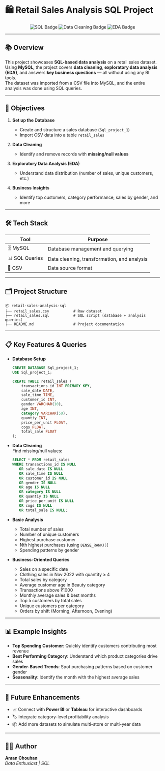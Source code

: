 # 🛍️ Retail Sales Analysis SQL Project

<p align="center">
  <img src="https://img.shields.io/badge/SQL-MySQL-blue?style=flat-square" alt="SQL Badge" />
  <img src="https://img.shields.io/badge/Data-Cleaning-green?style=flat-square" alt="Data Cleaning Badge" />
  <img src="https://img.shields.io/badge/EDA-Exploratory%20Data%20Analysis-orange?style=flat-square" alt="EDA Badge" />
</p>

---

## 📚 Overview

This project showcases **SQL-based data analysis** on a retail sales dataset.  
Using **MySQL**, the project covers **data cleaning**, **exploratory data analysis (EDA)**, and answers **key business questions** — all without using any BI tools.  
The dataset was imported from a CSV file into MySQL, and the entire analysis was done using SQL queries.

---

## 🎯 Objectives

1. **Set up the Database**  
   - Create and structure a sales database (`Sql_project_1`)  
   - Import CSV data into a table `retail_sales`

2. **Data Cleaning**  
   - Identify and remove records with **missing/null values**

3. **Exploratory Data Analysis (EDA)**  
   - Understand data distribution (number of sales, unique customers, etc.)

4. **Business Insights**  
   - Identify top customers, category performance, sales by gender, and more

---

## 🛠️ Tech Stack

| Tool      | Purpose |
|-----------|---------|
| 🗄️ MySQL  | Database management and querying |
| 📊 SQL Queries | Data cleaning, transformation, and analysis |
| 📄 CSV    | Data source format |

---

## 🗂️ Project Structure

```
📦 retail-sales-analysis-sql
├── retail_sales.csv           # Raw dataset
├── retail_sales.sql           # SQL script (database + analysis queries)
├── README.md                  # Project documentation
```

---

## 📋 Key Features & Queries

- **Database Setup**  
  ```sql
  CREATE DATABASE Sql_project_1;
  USE Sql_project_1;

  CREATE TABLE retail_sales (
      transactions_id INT PRIMARY KEY,
      sale_date DATE,
      sale_time TIME,
      customer_id INT,
      gender VARCHAR(10),
      age INT,
      category VARCHAR(50),
      quantiy INT,
      price_per_unit FLOAT,
      cogs FLOAT,
      total_sale FLOAT
  );
  ```

- **Data Cleaning**  
  Find missing/null values:
  ```sql
  SELECT * FROM retail_sales
  WHERE transactions_id IS NULL
     OR sale_date IS NULL
     OR sale_time IS NULL
     OR customer_id IS NULL
     OR gender IS NULL
     OR age IS NULL
     OR category IS NULL
     OR quantiy IS NULL
     OR price_per_unit IS NULL
     OR cogs IS NULL
     OR total_sale IS NULL;
  ```

- **Basic Analysis**  
  - Total number of sales  
  - Number of unique customers  
  - Highest purchase customer  
  - Nth highest purchases (using `DENSE_RANK()`)  
  - Spending patterns by gender  

- **Business-Oriented Queries**  
  - Sales on a specific date  
  - Clothing sales in Nov 2022 with quantity ≥ 4  
  - Total sales by category  
  - Average customer age in Beauty category  
  - Transactions above ₹1000  
  - Monthly average sales & best months  
  - Top 5 customers by total sales  
  - Unique customers per category  
  - Orders by shift (Morning, Afternoon, Evening)

---

## 📊 Example Insights

- **Top Spending Customer**: Quickly identify customers contributing most revenue  
- **Best Performing Category**: Understand which product categories drive sales  
- **Gender-Based Trends**: Spot purchasing patterns based on customer gender  
- **Seasonality**: Identify the month with the highest average sales  

---

## 🔮 Future Enhancements

- 📈 Connect with **Power BI** or **Tableau** for interactive dashboards  
- 🏷️ Integrate category-level profitability analysis  
- 📦 Add more datasets to simulate multi-store or multi-year data

---

## 🧑‍💻 Author 
**Aman Chouhan**  
*Data Enthusiast | SQL*
